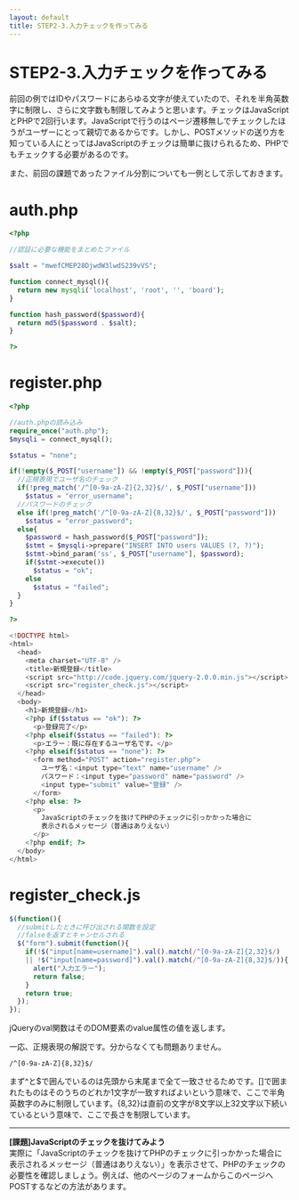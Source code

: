 ```yaml
---
layout: default
title: STEP2-3.入力チェックを作ってみる
---
```

# STEP2-3.入力チェックを作ってみる

前回の例ではIDやパスワードにあらゆる文字が使えていたので、それを半角英数字に制限し、さらに文字数も制限してみようと思います。チェックはJavaScriptとPHPで2回行います。JavaScriptで行うのはページ遷移無しでチェックしたほうがユーザーにとって親切であるからです。しかし、POSTメソッドの送り方を知っている人にとってはJavaScriptのチェックは簡単に抜けられるため、PHPでもチェックする必要があるのです。

また、前回の課題であったファイル分割についても一例として示しておきます。

# auth.php

```php
<?php

//認証に必要な機能をまとめたファイル

$salt = "mwefCMEP28DjwdW3lwdS239vVS";

function connect_mysql(){
  return new mysqli('localhost', 'root', '', 'board');
}

function hash_password($password){
  return md5($password . $salt);
}

?>
```

# register.php

```php
<?php

//auth.phpの読み込み
require_once("auth.php");
$mysqli = connect_mysql();

$status = "none";

if(!empty($_POST["username"]) && !empty($_POST["password"])){
  //正規表現でユーザ名のチェック
  if(!preg_match('/^[0-9a-zA-Z]{2,32}$/', $_POST["username"]))
    $status = "error_username";
  //パスワードのチェック
  else if(!preg_match('/^[0-9a-zA-Z]{8,32}$/', $_POST["password"]))
    $status = "error_password";
  else{
  	$password = hash_password($_POST["password"]);
    $stmt = $mysqli->prepare("INSERT INTO users VALUES (?, ?)");
    $stmt->bind_param('ss', $_POST["username"], $password);
    if($stmt->execute())
      $status = "ok";
    else
      $status = "failed";
  }
}

?>

<!DOCTYPE html>
<html>
  <head>
    <meta charset="UTF-8" />
    <title>新規登録</title>
    <script src="http://code.jquery.com/jquery-2.0.0.min.js"></script>
    <script src="register_check.js"></script>
  </head>
  <body>
    <h1>新規登録</h1>
    <?php if($status == "ok"): ?>
      <p>登録完了</p>
    <?php elseif($status == "failed"): ?>
      <p>エラー：既に存在するユーザ名です。</p>
    <?php elseif($status == "none"): ?>
      <form method="POST" action="register.php">
        ユーザ名：<input type="text" name="username" />
        パスワード：<input type="password" name="password" />
        <input type="submit" value="登録" />
      </form>
    <?php else: ?>
      <p>
        JavaScriptのチェックを抜けてPHPのチェックに引っかかった場合に
        表示されるメッセージ（普通はありえない）
      </p>
    <?php endif; ?>
  </body>
</html>
```

# register_check.js

```js
$(function(){
  //submitしたときに呼び出される関数を設定
  //falseを返すとキャンセルされる
  $("form").submit(function(){
    if(!$("input[name=username]").val().match(/^[0-9a-zA-Z]{2,32}$/)
    || !$("input[name=password]").val().match(/^[0-9a-zA-Z]{8,32}$/)){
      alert("入力エラー");
      return false;
    }
    return true;
  });
});
```

jQueryのval関数はそのDOM要素のvalue属性の値を返します。

一応、正規表現の解説です。分からなくても問題ありません。

    /^[0-9a-zA-Z]{8,32}$/

まず^と$で囲んでいるのは先頭から末尾まで全て一致させるためです。[]で囲まれたものはそのうちのどれか1文字が一致すればよいという意味で、ここで半角英数字のみに制限しています。{8,32}は直前の文字が8文字以上32文字以下続いているという意味で、ここで長さを制限しています。

***

**[課題]JavaScriptのチェックを抜けてみよう**  
実際に「JavaScriptのチェックを抜けてPHPのチェックに引っかかった場合に表示されるメッセージ（普通はありえない）」を表示させて、PHPのチェックの必要性を確認しましょう。例えば、他のページのフォームからこのページへPOSTするなどの方法があります。